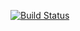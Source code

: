 [![Build Status](https://drone-opsdev.rax.io/github.com/rack-roles/glusterfs/status.svg?branch=master)](https://drone-opsdev.rax.io/github.com/rack-roles/glusterfs)
